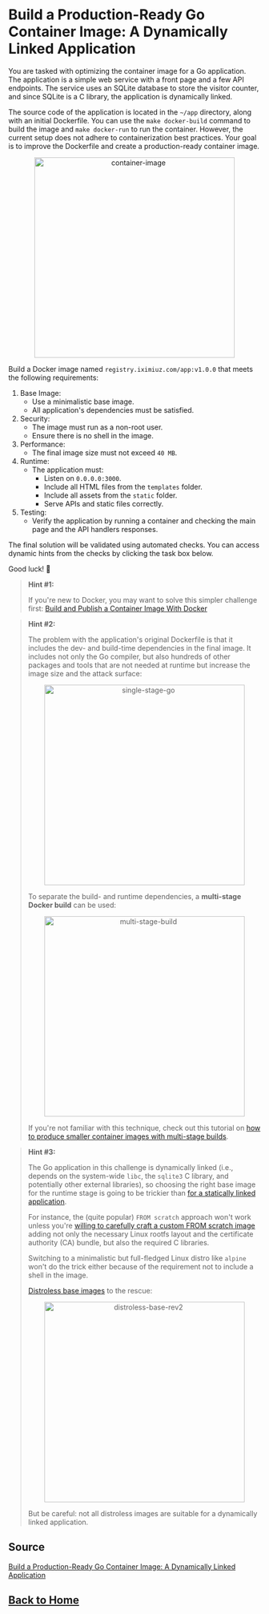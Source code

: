 # **Build a Production-Ready Go Container Image: A Dynamically Linked Application**

You are tasked with optimizing the container image for a Go application. The application is a simple web service with a front page and a few API endpoints. The service uses an SQLite database to store the visitor counter, and since SQLite is a C library, the application is dynamically linked.

The source code of the application is located in the ``~/app`` directory, along with an initial Dockerfile. You can use the ``make docker-build`` command to build the image and ``make docker-run`` to run the container. However, the current setup does not adhere to containerization best practices. Your goal is to improve the Dockerfile and create a production-ready container image.

<p align="center"> 
    <img src="https://labs.iximiuz.com/content/files/challenges/dockerize-golang-application-dynamic-linking/__static__/container-image.png" width="400" alt="container-image" > 
</p>

Build a Docker image named ``registry.iximiuz.com/app:v1.0.0`` that meets the following requirements:

1. Base Image:
    - Use a minimalistic base image.
    - All application's dependencies must be satisfied.
2. Security:
    - The image must run as a non-root user.
    - Ensure there is no shell in the image.
3. Performance:
    - The final image size must not exceed ``40 MB``.
4. Runtime:
    - The application must:
        - Listen on ``0.0.0.0:3000``.
        - Include all HTML files from the ``templates`` folder.
        - Include all assets from the ``static`` folder.
        - Serve APIs and static files correctly.
5. Testing:
    - Verify the application by running a container and checking the main page and the API handlers responses.

The final solution will be validated using automated checks. You can access dynamic hints from the checks by clicking the task box below.

Good luck! 🚀

> **Hint #1:**
>
> If you're new to Docker, you may want to solve this simpler challenge first: [Build and Publish a Container Image With Docker](https://labs.iximiuz.com/challenges/build-and-publish-container-image-with-docker)

> **Hint #2:**
>
> The problem with the application's original Dockerfile is that it includes the dev- and build-time dependencies in the final image. It includes not only the Go compiler, but also hundreds of other packages and tools that are not needed at runtime but increase the image size and the attack surface:
> <p align="center"> <img src="https://labs.iximiuz.com/content/files/challenges/dockerize-golang-application-dynamic-linking/__static__/single-stage-go.png" width="400" alt="single-stage-go" > </p>
>
> To separate the build- and runtime dependencies, a **multi-stage Docker build** can be used:
> <p align="center"> <img src="https://labs.iximiuz.com/content/files/challenges/dockerize-golang-application-dynamic-linking/__static__/multi-stage-build.png" width="400" alt="multi-stage-build" > </p>
>
> If you're not familiar with this technique, check out this tutorial on [how to produce smaller container images with multi-stage builds](https://labs.iximiuz.com/tutorials/docker-multi-stage-builds).

> **Hint #3:**
>
> The Go application in this challenge is dynamically linked (i.e., depends on the system-wide ``libc``, the ``sqlite3`` C library, and potentially other external libraries), so choosing the right base image for the runtime stage is going to be trickier than [for a statically linked application](https://labs.iximiuz.com/challenges/dockerize-golang-application-static-linking).
>
> For instance, the (quite popular) ``FROM scratch`` approach won't work unless you're [willing to carefully craft a custom FROM scratch image](https://labs.iximiuz.com/tutorials/pitfalls-of-from-scratch-images) adding not only the necessary Linux rootfs layout and the certificate authority (CA) bundle, but also the required C libraries.
> 
> Switching to a minimalistic but full-fledged Linux distro like ``alpine`` won't do the trick either because of the requirement not to include a shell in the image.
> 
> [Distroless base images](https://labs.iximiuz.com/tutorials/gcr-distroless-container-images) to the rescue:
> <p align="center"> <img src="https://labs.iximiuz.com/content/files/challenges/dockerize-golang-application-dynamic-linking/__static__/distroless-base-rev2.png" width="400" alt="distroless-base-rev2" > </p>
>
> But be careful: not all distroless images are suitable for a dynamically linked application.

## **Source**

[Build a Production-Ready Go Container Image: A Dynamically Linked Application](https://labs.iximiuz.com/challenges/dockerize-golang-application-dynamic-linking)

## **[Back to Home](../../)**